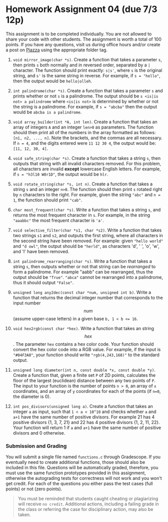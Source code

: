 # Homework Assignment 04 (due 7/3 12p)

This assignment is to be completed individually.  You are not allowed to share your code with other students.  The assignment is worth a total of 100 points.  If you have any questions, visit us during office hours and/or create a post on [Piazza](https://piazza.com) using the appropriate folder tag.

1. `void mirror_image(char *s)`.  Create a function that takes a parameter `s`, then prints `s` both normally and in reversed order, separated by a `|` character.  The function should print exactly: `s|s'`, where `s` is the original string, and `s'` is the same string in reverse.  For example, if `s = "hello"`, then the output would be `hello|olleh`.

1. `int palindrome(char *s)`. Create a function that takes a parameter `s` and prints whether or not `s` is a palindrome.  The output should be `s <is|is not> a palindrome` where `<is|is not>` is determined by whether or not the string is a palindrome.  For example, if `s = "abcba"` then the output would be `abcba is a palindrome`.

1. `void array_builder(int *A, int len)`.  Create a function that takes an array of integers `A` and an integer `len>0` as parameters.  The function should then print all of the numbers in the array formatted as follows: `[n1, n2, ..., n]`.  Note the brackets, and the commas are all necessary.  If `n = 4`, and the digits entered were `11 12 30 4`, the output would be: `[11, 12, 30, 4]`.

1. `void safe_string(char *s)`.  Create a function that takes a string `s`, then outputs that string with all invalid characters removed.  For this problem, all characters are invalid **except** lowercase English letters.  For example, if `s = "h3l10 W0r1D"`, the output would be `hlr`.

1. `void rotate_string(char *s, int n)`.  Create a function that takes a string `s` and an integer `n>0`.  The function should then print `s` rotated right by `n` characters to the right.  For example, given the string `"abc"` and `n = 1`, the function should print `"cab"`.

1. `char most_frequent(char *s)`.  Write a function that takes a string `s`, and returns the most frequent character in `s`.  For example, in the string `"aaabbc"` the most frequent character is `'a'`.

1. `void selective_filter(char *s1, char *s2)`.  Write a function that takes two strings `s1` and `s2`, and outputs the first string, where all characters in the second string have been removed.  For example: given `"hello world"` and `"d owl"`, the output should be `"herld"`, as characters 'd', ' ', 'o', 'w', and 'l' have been removed.

1. `int palindrome_rearranging(char *s)`.  Write a function that takes a string `s`, then outputs whether or not that string can be *rearranged* to form a palindrome.  For example "aabb" can be rearranged, thus the output should be `"True"`. `"abca"` cannot be rearranged into a palindrome, thus it should output `"False"`.

1. `unsigned long any2dec(const char *num, unsigned int b)`.  Write a function that returns the decimal integer number that corresponds to the input number $$num$$ (assume upper-case letters) in a given base `b, 1 < b <= 16`.

1. `void hex2rgb(const char *hex)`.  Write a function that takes an string $$hex$$.  The parameter `hex` contains a hex color code.  Your function should convert the hex color code into a RGB value.  For example, if the input is `"#04F3A8"`, your function should write `"rgb(4,243,168)"` to the standard output.

1. `unsigned long diameter(int n, const double *x, const double *y)`.  Create a function that, given a finite set `P` of 2D points, calculates the floor of the largest (euclidean) distance between any two points of `P`.  The input to your function is the number of points `n > 0`, an array of `x` coordinates, and an array of `y` coordinates for each of the points (if `n=0`, the diameter is 0).

1. `int pos_divisors(unsigned long a)`.  Create a function that takes an integer `a` as input, such that `1 < a < 10^10` and checks whether `a` and `a+1` have the same number of positive divisors.  For example 21 has 4 positive divisors {1, 3, 7, 21} and 22 has 4 positive divisors {1, 2, 11, 22}.  Your function will return 1 if `a` and `a+1` have the same number of positive divisors and 0 otherwise.

### Submission and Grading
You will submit a single file named `functions.c` through Gradescope.  If you eventually need to create additional functions, those should also be included in this file.  Questions will be automatically graded, therefore, you must use the same function prototypes provided in this assignment, otherwise the autograding tests for correctness will not work and you won't get credit.  For each of the questions you either pass the test cases (full points) or not (zero points).

> You must be reminded that students caught cheating or plagiarizing will receive `no credit`.  Additional actions, including a failing grade in the class or referring the case for disciplinary action, may also be taken.
